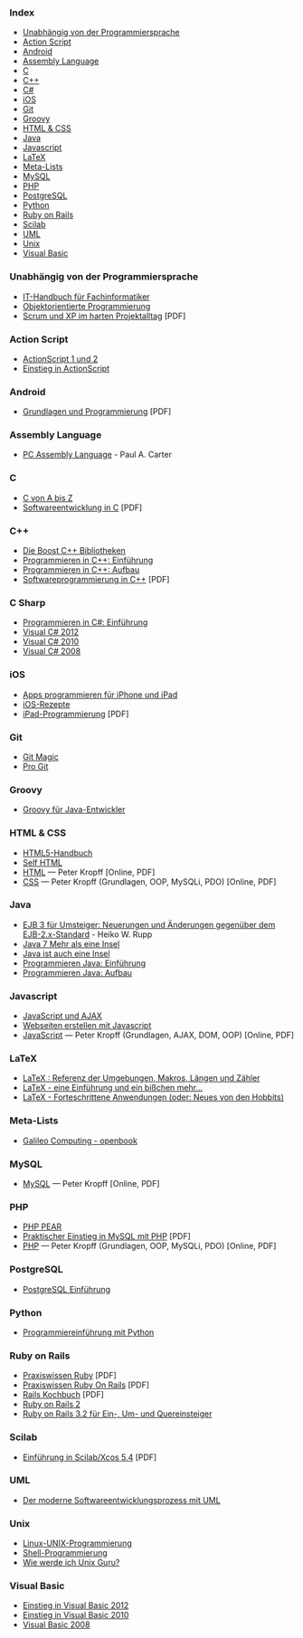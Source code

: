 ### Index
* [Unabhängig von der Programmiersprache](#unabh%C3%A4ngig-von-der-programmiersprache)
* [Action Script](#action-script)
* [Android](#android)
* [Assembly Language](#assembly-language)
* [C](#c)
* [C++](#c-1)
* [C#](#c-sharp)
* [iOS](#ios)
* [Git](#git)
* [Groovy](#groovy)
* [HTML & CSS](#html--css)
* [Java](#java)
* [Javascript](#javascript)
* [LaTeX](#latex)
* [Meta-Lists](#meta-lists)
* [MySQL](#mysql)
* [PHP](#php)
* [PostgreSQL](#postgresql)
* [Python](#python)
* [Ruby on Rails](#ruby-on-rails)
* [Scilab](#scilab)
* [UML](#uml)
* [Unix](#unix)
* [Visual Basic](#visual-basic)


### Unabhängig von der Programmiersprache
* [IT-Handbuch für Fachinformatiker](http://openbook.galileocomputing.de/it_handbuch/)
* [Objektorientierte Programmierung](http://openbook.galileocomputing.de/oop/)
* [Scrum und XP im harten Projektalltag](http://www.infoq.com/resource/news/2007/06/scrum-xp-book/en/resources/ScrumAndXpFromTheTrenchesonline_German.pdf) [PDF]


### Action Script
* [ActionScript 1 und 2](http://openbook.galileodesign.de/actionscript/)
* [Einstieg in ActionScript](http://openbook.galileodesign.de/actionscript_einstieg/)


### Android
* [Grundlagen und Programmierung](http://www.dpunkt.de/ebooks_files/free/3436.pdf) [PDF]


### Assembly Language
* [PC Assembly Language](http://drpaulcarter.com/pcasm/) - Paul A. Carter


### C
* [C von A bis Z](http://openbook.galileocomputing.de/c_von_a_bis_z/)
* [Softwareentwicklung in C](http://www.asc.tuwien.ac.at/~eprog/download/schmaranz.pdf) [PDF]


### C++
* [Die Boost C++ Bibliotheken](http://www.highscore.de/cpp/boost/)
* [Programmieren in C++: Einführung](http://www.highscore.de/cpp/einfuehrung/)
* [Programmieren in C++: Aufbau](http://www.highscore.de/cpp/aufbau/)
* [Softwareprogrammierung in C++](http://www.iaik.tugraz.at/content/teaching/bachelor_courses/betriebssysteme/downloads/schmaranz2.pdf) [PDF]


### C Sharp
* [Programmieren in C#: Einführung](http://www.highscore.de/csharp/einfuehrung/)
* [Visual C# 2012](http://openbook.galileocomputing.de/visual_csharp_2012/)
* [Visual C# 2010](http://openbook.galileocomputing.de/visual_csharp_2010/)
* [Visual C# 2008](http://openbook.galileocomputing.de/visual_csharp/)


### iOS
* [Apps programmieren für iPhone und iPad](http://openbook.galileocomputing.de/apps_programmieren_fuer_iphone_und_ipad/)
* [iOS-Rezepte](http://examples.oreilly.de/openbooks/iosrecipesger.zip)
* [iPad-Programmierung](http://examples.oreilly.de/openbooks/pdf_ipadprogpragger.pdf) [PDF]


### Git
* [Git Magic](http://www-cs-students.stanford.edu/~blynn/gitmagic/intl/de/)
* [Pro Git](http://git-scm.com/book/de)


### Groovy
* [Groovy für Java-Entwickler](http://examples.oreilly.de/openbooks/pdf_groovyger.pdf)


### HTML & CSS
* [HTML5-Handbuch](http://webkompetenz.wikidot.com/docs:html-handbuch)
* [Self HTML](http://de.selfhtml.org)
* [HTML](http://peterkropff.de/site/html/html.htm) — Peter Kropff [Online, PDF]
* [CSS](http://peterkropff.de/site/css/css.htm) — Peter Kropff (Grundlagen, OOP, MySQLi, PDO) [Online, PDF]


### Java
* [EJB 3 für Umsteiger: Neuerungen und Änderungen gegenüber dem EJB-2.x-Standard](http://bsd.de/e3fu/umfrage.html) - Heiko W. Rupp
* [Java 7 Mehr als eine Insel](http://openbook.galileocomputing.de/java7/)
* [Java ist auch eine Insel](http://openbook.galileocomputing.de/javainsel/)
* [Programmieren Java: Einführung](http://www.highscore.de/java/einfuehrung/)
* [Programmieren Java: Aufbau](http://www.highscore.de/java/aufbau/)


### Javascript
* [JavaScript und AJAX](http://openbook.galileocomputing.de/javascript_ajax/)
* [Webseiten erstellen mit Javascript](http://www.highscore.de/javascript/)
* [JavaScript](http://peterkropff.de/site/javascript/javascript.htm) — Peter Kropff (Grundlagen, AJAX, DOM, OOP) [Online, PDF]


### LaTeX
* [LaTeX : Referenz der Umgebungen, Makros, Längen und Zähler](http://www.lehmanns.de/page/latexreferenz/)
* [LaTeX - eine Einführung und ein bißchen mehr...](http://www.fernuni-hagen.de/imperia/md/content/zmi_2010/a026_latex_einf.pdf)
* [LaTeX - Forteschrittene Anwendungen (oder: Neues von den Hobbits)](http://www.fernuni-hagen.de/imperia/md/content/zmi_2010/a027_latex_fort.pdf)


### Meta-Lists
* [Galileo Computing - openbook](http://www.galileocomputing.de/katalog/openbook)


### MySQL
* [MySQL](http://peterkropff.de/site/mysql/mysql.htm) — Peter Kropff [Online, PDF]


### PHP
* [PHP PEAR](http://openbook.galileocomputing.de/php_pear/)
* [Praktischer Einstieg in MySQL mit PHP](http://examples.oreilly.de/openbooks/pdf_einmysql2ger.pdf) [PDF]
* [PHP](http://peterkropff.de/site/php/php.htm) — Peter Kropff (Grundlagen, OOP, MySQLi, PDO) [Online, PDF]


### PostgreSQL
* [PostgreSQL Einführung](http://cybertec.at/pgbook/)


### Python
* [Programmiereinführung mit Python](http://opentechschool.github.io/python-beginners/de/)


### Ruby on Rails
* [Praxiswissen Ruby](http://www.oreilly.de/german/freebooks/rubybasger/pdf_rubybasger.pdf) [PDF]
* [Praxiswissen Ruby On Rails](http://examples.oreilly.de/openbooks/pdf_rubyonrailsbasger.pdf) [PDF]
* [Rails Kochbuch](http://examples.oreilly.de/openbooks/pdf_railsckbkger.pdf) [PDF]
* [Ruby on Rails 2](http://openbook.galileocomputing.de/ruby_on_rails/)
* [Ruby on Rails 3.2 für Ein-, Um- und Quereinsteiger](http://ruby-auf-schienen.de/3.2/)


### Scilab
* [Einführung in Scilab/Xcos 5.4](http://www.buech-gifhorn.de/scilab/Einfuehrung.pdf) [PDF]


### UML
* [Der moderne Softwareentwicklungsprozess mit UML](http://www.highscore.de/uml)


### Unix
* [Linux-UNIX-Programmierung](http://openbook.galileocomputing.de/linux_unix_programmierung/)
* [Shell-Programmierung](http://openbook.galileocomputing.de/shell_programmierung/)
* [Wie werde ich Unix Guru?](http://openbook.galileocomputing.de/unix_guru/)


### Visual Basic
* [Einstieg in Visual Basic 2012](http://openbook.galileocomputing.de/einstieg_vb_2012/)
* [Einstieg in Visual Basic 2010](http://openbook.galileocomputing.de/einstieg_vb_2010/)
* [Visual Basic 2008](http://openbook.galileocomputing.de/visualbasic_2008/)
